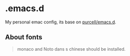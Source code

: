 .emacs.d
========

My personal emac config, its base on  [purcell/emacs.d](https://github.com/purcell/emacs.d).

## About fonts
> monaco and Noto dans s chinese should be installed.
